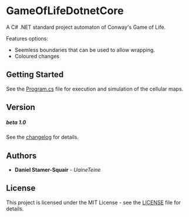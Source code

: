 # GameOfLifeDotnetCore

A C# .NET standard project automaton of Conway's Game of Life.

Features options:
* Seemless boundaries that can be used to allow wrapping.
* Coloured changes

## Getting Started

See the [Program.cs](GameOfLife/Program.cs) file for execution and simulation of the cellular maps.

## Version

##### beta 1.0

See the [changelog](changelog.txt) for details.

## Authors

* **Daniel Stamer-Squair** - *UaineTeine*

## License

This project is licensed under the MIT License - see the [LICENSE](LICENSE) file for details.